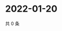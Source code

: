 # 2022-01-20

共 0 条

<!-- BEGIN WEIBO -->
<!-- 最后更新时间 Thu Jan 20 2022 18:09:16 GMT+0800 (China Standard Time) -->

<!-- END WEIBO -->
